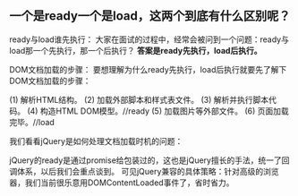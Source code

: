 ## 一个是ready一个是load，这两个到底有什么区别呢？
ready与load谁先执行：
大家在面试的过程中，经常会被问到一个问题：ready与load那一个先执行，那一个后执行？
**答案是ready先执行，load后执行。**

DOM文档加载的步骤：
要想理解为什么ready先执行，load后执行就要先了解下DOM文档加载的步骤：

(1) 解析HTML结构。
(2) 加载外部脚本和样式表文件。
(3) 解析并执行脚本代码。
(4) 构造HTML DOM模型。//ready
(5) 加载图片等外部文件。
(6) 页面加载完毕。//load

我们看看jQuery是如何处理文档加载时机的问题：

<script>
jQuery.ready.promise = function(obj) {
  if (!readyList) {
    readList = jQuery.Deferred();
    if (document.readyState === 'complete') {
      setTimeout(jQuery.ready);
    } else {
      document.addEventListener('DOMContentLoaded', completed, false);
      window.addEventListener('load', completed, false);
    }
  }
  return readyList.promise(obj);
}
</script>

jQuery的ready是通过promise给包装过的，这也是jQuery擅长的手法，统一了回调体系，以后我们会重点谈到。
可见jQuery兼容的具体策略：针对高级的浏览器，我们当前很乐意用DOMContentLoaded事件了，省时省力。

